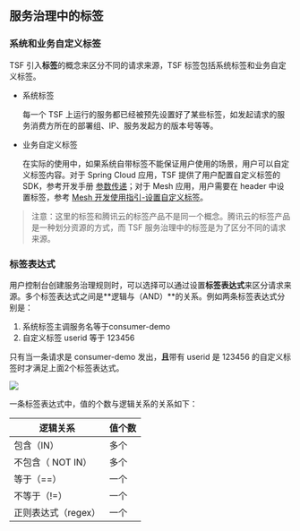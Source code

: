 ## 服务治理中的标签

### 系统和业务自定义标签

 TSF 引入**标签**的概念来区分不同的请求来源，TSF 标签包括系统标签和业务自定义标签。

- 系统标签

  每一个 TSF 上运行的服务都已经被预先设置好了某些标签，如发起请求的服务消费方所在的部署组、IP、服务发起方的版本号等等。

- 业务自定义标签

  在实际的使用中，如果系统自带标签不能保证用户使用的场景，用户可以自定义标签内容。对于 Spring Cloud 应用，TSF 提供了用户配置自定义标签的 SDK，参考开发手册 [参数传递](https://cloud.tencent.com/document/product/649/18511)；对于 Mesh 应用，用户需要在 header 中设置标签，参考 [Mesh 开发使用指引-设置自定义标签](https://cloud.tencent.com/document/product/649/19049#.E8.AE.BE.E7.BD.AE.E8.87.AA.E5.AE.9A.E4.B9.89.E6.A0.87.E7.AD.BE)。

> 注意：这里的标签和腾讯云的标签产品不是同一个概念。腾讯云的标签产品是一种划分资源的方式，而 TSF 服务治理中的标签是为了区分不同的请求来源。

### 标签表达式

用户控制台创建服务治理规则时，可以选择可以通过设置**标签表达式**来区分请求来源。多个标签表达式之间是**逻辑与（AND）**的关系。例如两条标签表达式分别是：

1. 系统标签主调服务名等于consumer-demo
2. 自定义标签 userid 等于 123456

只有当一条请求是 consumer-demo 发出，**且**带有 userid 是 123456 的自定义标签时才满足上面2个标签表达式。

![](https://main.qcloudimg.com/raw/5fd6ca9970830391c76e46c7a95008f5.png)

一条标签表达式中，值的个数与逻辑关系的关系如下：

| 逻辑关系            | 值个数 |
| ------------------- | ------ |
| 包含（IN）          | 多个   |
| 不包含（ NOT IN）   | 多个   |
| 等于（==）          | 一个   |
| 不等于（!=）        | 一个   |
| 正则表达式（regex） | 一个   |

